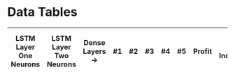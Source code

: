 # Data Tables


| LSTM Layer One Neurons | LSTM Layer Two Neurons | Dense Layers -> | #1 | #2 | #3 | #4 | #5 | Profit | Percentage Increase/Decrease | Money Started With | Time Taken to Train Model | Time Ran for Model | Stock Symbol | Interval | 
| ---------------------- | ---------------------- | --------------- | -- | -- | -- | -- | -- | ------ | ---------------------------- | ------------------ | ------------------------- | ------------------ | ------------ | ------- |

